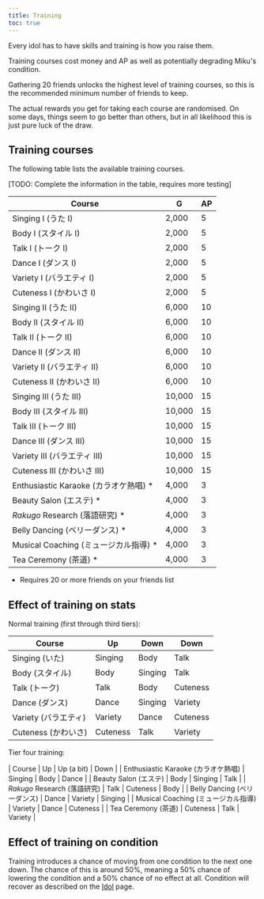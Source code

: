 ```yaml
---
title: Training
toc: true
---
```


Every idol has to have skills and training is how you raise them.

Training courses cost money and AP as well as potentially degrading Miku's condition.

Gathering 20 friends unlocks the highest level of training courses, so this is the recommended minimum number of friends to keep.

The actual rewards you get for taking each course are randomised. On some days, things seem to go better than others, but in all likelihood this is just pure luck of the draw.

## Training courses

The following table lists the available training courses.

[TODO: Complete the information in the table, requires more testing]

| Course                                |     G |  AP |
| ------------------------------------- | ----- | --- |
| Singing I (うた I)                    |  2,000 |   5 |
| Body I (スタイル I)                   |  2,000 |   5 |
| Talk I (トーク I)                     |  2,000 |   5 |
| Dance I (ダンス I)                    |  2,000 |   5 |
| Variety I (バラエティ I)              |  2,000 |   5 |
| Cuteness I (かわいさ I)               |  2,000 |   5 |
| Singing II (うた II)                  |  6,000 |  10 |
| Body II (スタイル II)                 |  6,000 |  10 |
| Talk II (トーク II)                   |  6,000 |  10 |
| Dance II (ダンス II)                  |  6,000 |  10 |
| Variety II (バラエティ II)            |  6,000 |  10 |
| Cuteness II (かわいさ II)             |  6,000 |  10 |
| Singing III (うた III)                | 10,000 |  15 |
| Body III (スタイル III)               | 10,000 |  15 |
| Talk III (トーク III)                 | 10,000 |  15 |
| Dance III (ダンス III)                | 10,000 |  15 |
| Variety III (バラエティ III)          | 10,000 |  15 |
| Cuteness III (かわいさ III)           | 10,000 |  15 |
| Enthusiastic Karaoke (カラオケ熱唱) * |  4,000 |   3 |
| Beauty Salon (エステ) *               |  4,000 |   3 |
| _Rakugo_ Research (落語研究) *        |  4,000 |   3 |
| Belly Dancing (ベリーダンス) *        |  4,000 |   3 |
| Musical Coaching (ミュージカル指導) * |  4,000 |   3 |
| Tea Ceremony (茶道) *                 |  4,000 |   3 |

* Requires 20 or more friends on your friends list

## Effect of training on stats

Normal training (first through third tiers):

| Course                | Up        | Down      | Down      |
| --------------------- | --------- | --------- | --------- |
| Singing (いた)        | Singing   | Body      | Talk      |
| Body (スタイル)       | Body      | Singing   | Talk      |
| Talk (トーク)         | Talk      | Body      | Cuteness  |
| Dance (ダンス)        | Dance     | Singing    | Variety  |
| Variety (バラエティ)  | Variety   | Dance     | Cuteness  |
| Cuteness (かわいさ)   | Cuteness  | Talk      | Variety   |

Tier four training:

| Course                               | Up        | Up (a bit) | Down      |
| Enthusiastic Karaoke (カラオケ熱唱)   | Singing   | Body       | Dance     |
| Beauty Salon (エステ)                 | Body      | Singing   | Talk      |
| _Rakugo_ Research (落語研究)          | Talk      | Cuteness  | Body      |
| Belly Dancing (ベリーダンス)          | Dance     | Variety   | Singing   |
| Musical Coaching (ミュージカル指導)   | Variety   | Dance     | Cuteness  |
| Tea Ceremony (茶道)                   | Cuteness  | Talk      | Variety   |

## Effect of training on condition

Training introduces a chance of moving from one condition to the next one down. The chance of this is around 50%, meaning a 50% chance of lowering the condition and a 50% chance of no effect at all. Condition will recover as described on the [Idol](/idol) page.

